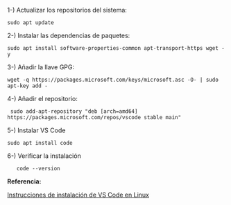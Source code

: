 1-) Actualizar los repositorios del sistema:

	sudo apt update

2-) Instalar las dependencias de paquetes:

    sudo apt install software-properties-common apt-transport-https wget -y

3-) Añadir la llave GPG:

	wget -q https://packages.microsoft.com/keys/microsoft.asc -O- | sudo apt-key add -

4-) Añadir el repositorio:

	 sudo add-apt-repository "deb [arch=amd64] https://packages.microsoft.com/repos/vscode stable main"

5-) Instalar VS Code

	sudo apt install code

6-) Verificar la instalación

	   code --version

**Referencia:**

[Instrucciones de instalación de VS Code en Linux](https://phoenixnap.com/kb/install-vscode-ubuntu)